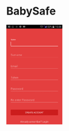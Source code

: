 # BabySafe 

<img src="https://github.com/merveylmz/ScreenShots/blob/master/Android/Screenshot_2017-04-04-15-36-19.png" width="148">


